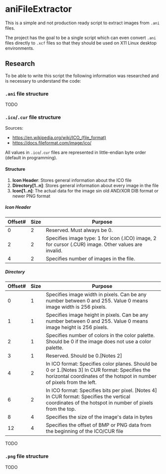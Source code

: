 # aniFileExtractor

This is a simple and not production ready script to extract images from `.ani` files.

The project has the goal to be a single script which can even convert `.ani` files directly to `.xcf` files so that they should be used on X11 Linux desktop environments.

## Research

To be able to write this script the following information was researched and is necessary to understand the code:

### `.ani` file structure

TODO

### `.ico`/`.cur` file structure

Sources:

- https://en.wikipedia.org/wiki/ICO_(file_format)
- https://docs.fileformat.com/image/ico/

All values in `.ico`/`.cur` files are represented in little-endian byte order (default in programming).

#### Structure

1. **Icon Header**: Stores general information about the ICO file
2. **Directory[1..n]**: Stores general information about every image in the file
3. **Icon[1..n]**: The actual data for the image sin old AND/XOR DIB format or newer PNG format

##### Icon Header

| Offset# | Size | Purpose |
| ------- | ---- | ------- |
| 0       | 2    | Reserved. Must always be 0. |
| 2       | 2    | Specifies image type: 1 for icon (.ICO) image, 2 for cursor (.CUR) image. Other values are invalid. |
| 4       | 2    | Specifies number of images in the file. |

##### Directory

| Offset# | Size | Purpose
| ------- | ---- | ------- |
| 0       | 1    | Specifies image width in pixels. Can be any number between 0 and 255. Value 0 means image width is 256 pixels. |
| 1       | 1    | Specifies image height in pixels. Can be any number between 0 and 255. Value 0 means image height is 256 pixels. |
| 2       | 1    | Specifies number of colors in the color palette. Should be 0 if the image does not use a color palette. |
| 3       | 1    | Reserved. Should be 0.[Notes 2] |
| 4       | 2    | In ICO format: Specifies color planes. Should be 0 or 1.[Notes 3] In CUR format: Specifies the horizontal coordinates of the hotspot in number of pixels from the left. |
| 6       | 2    | In ICO format: Specifies bits per pixel. [Notes 4] In CUR format: Specifies the vertical coordinates of the hotspot in number of pixels from the top. |
| 8       | 4    | Specifies the size of the image's data in bytes |
| 12      | 4    | Specifies the offset of BMP or PNG data from the beginning of the ICO/CUR file |

TODO

### `.png` file structure

TODO
